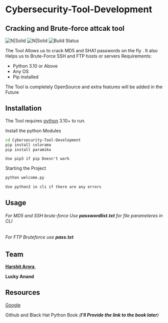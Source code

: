 # Cybersecurity-Tool-Development
## Cracking and Brute-force attcak tool 

![N|Solid](https://img.icons8.com/doodle/2x/bash.png) ![N|Solid](https://img.icons8.com/color/2x/python--v2.png)
![Build Status](https://travis-ci.org/joemccann/dillinger.svg?branch=master)

The Tool Allows us to crack MD5 and SHA1 passwords on the fly . It also Helps us to Brute-Force SSH and FTP hosts or servers Requirements:
- Python 3.10 or Above
- Any OS
- Pip installed

The Tool is completely OpenSource and extra features will be added in the Future 

## Installation

The Tool requires [python](https://www.python.org/downloads/) 3.10+ to run.

Install the python Modules

```sh
cd Cybersecurity-Tool-Development
pip install colorama
pip install paramiko
```
`Use pip3 if pip Doesn't work`

Starting the Project

```sh
python welcome.py
```
`Use python3 in cli if there are any errors`
## Usage
###### For MD5 and SSH brute-force Use _**passwordlist.txt**_ for file parameteres in CLI

###### For FTP Bruteforce use _**pass.txt**_

## Team
[__Harshit Arora__](https://github.com/vegeta2op),

__Lucky Anand__

## Resources

[Google](https://google.com) 

Github and Black Hat Python Book *(__I'll Provide the link to the book later__)*
